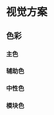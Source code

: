 # 视觉方案

## 色彩

### 主色

<u-grid-layout>
    <u-grid-layout-row :repeat="6">
        <u-grid-layout-column>
            <u-color-scheme v-if="$docs.theme === 'dark'" name="$brand-primary" value="#4a89e8"></u-color-scheme>
            <u-color-scheme v-else-if="$docs.theme === 'seagreen'" name="$brand-primary" value="#2cb78e"></u-color-scheme>
            <u-color-scheme v-else name="$brand-primary" value="#67aaf5"></u-color-scheme>
        </u-grid-layout-column>
    </u-grid-layout-row>
</u-grid-layout>

### 辅助色

<u-grid-layout>
    <u-grid-layout-row :repeat="6">
        <u-grid-layout-column><u-color-scheme name="$brand-secondary" value="#e1e8ed"></u-color-scheme></u-grid-layout-column>
        <u-grid-layout-column><u-color-scheme name="$brand-success" value="#3ad0af"></u-color-scheme></u-grid-layout-column>
        <u-grid-layout-column><u-color-scheme name="$brand-warning" value="#ffa136"></u-color-scheme></u-grid-layout-column>
        <u-grid-layout-column><u-color-scheme name="$brand-error" value="#ff8a7a"></u-color-scheme></u-grid-layout-column>
        <u-grid-layout-column><u-color-scheme name="$brand-disabled" value="#cddae9"></u-color-scheme></u-grid-layout-column>
        <u-grid-layout-column><u-color-scheme name="$brand-disabled-light" value="#e7eaef"></u-color-scheme></u-grid-layout-column>
    </u-grid-layout-row>
</u-grid-layout>

### 中性色

<u-grid-layout>
    <u-grid-layout-row :repeat="6">
        <u-grid-layout-column><u-color-scheme name="$background-color-light" value="#f7f8fc"></u-color-scheme></u-grid-layout-column>
        <u-grid-layout-column><u-color-scheme name="$background-color-base" value="#f2f3f8"></u-color-scheme></u-grid-layout-column>
        <u-grid-layout-column><u-color-scheme name="$background-color-dark" value="#ebedf5"></u-color-scheme></u-grid-layout-column>
        <u-grid-layout-column><u-color-scheme name="$color-base" value="#565b61"></u-color-scheme></u-grid-layout-column>
        <u-grid-layout-column><u-color-scheme name="$border-color-base" value="#dfe4ec"></u-color-scheme></u-grid-layout-column>
    </u-grid-layout-row>
</u-grid-layout>

### 模块色

<u-grid-layout>
    <u-grid-layout-row :repeat="6">
        <u-grid-layout-column><u-color-scheme name="$product-ncv" value="#67aaf5"></u-color-scheme></u-grid-layout-column>
        <u-grid-layout-column><u-color-scheme name="$product-ncv-light" value="#5a95d7"></u-color-scheme></u-grid-layout-column>
        <u-grid-layout-column><u-color-scheme name="$product-nlb" value="#67c5f5"></u-color-scheme></u-grid-layout-column>
        <u-grid-layout-column><u-color-scheme name="$product-nlb-light" value="#5cb1db"></u-color-scheme></u-grid-layout-column>
        <u-grid-layout-column><u-color-scheme name="$product-nse" value="#87cee8"></u-color-scheme></u-grid-layout-column>
        <u-grid-layout-column><u-color-scheme name="$product-nse-light" value="#77b5cc"></u-color-scheme></u-grid-layout-column>
        <u-grid-layout-column><u-color-scheme name="$product-nce" value="#86bbe7"></u-color-scheme></u-grid-layout-column>
        <u-grid-layout-column><u-color-scheme name="$product-nce-light" value="#76a4cb"></u-color-scheme></u-grid-layout-column>
        <u-grid-layout-column><u-color-scheme name="$product-nms" value="#30c5db"></u-color-scheme></u-grid-layout-column>
        <u-grid-layout-column><u-color-scheme name="$product-nms-light" value="#1ba9bf"></u-color-scheme></u-grid-layout-column>
        <u-grid-layout-column><u-color-scheme name="$product-mongo" value="#96dce6"></u-color-scheme></u-grid-layout-column>
        <u-grid-layout-column><u-color-scheme name="$product-mongo-light" value="#84c1ca"></u-color-scheme></u-grid-layout-column>
        <u-grid-layout-column><u-color-scheme name="$product-rds" value="#94cd4e"></u-color-scheme></u-grid-layout-column>
        <u-grid-layout-column><u-color-scheme name="$product-rds-light" value="#81b344"></u-color-scheme></u-grid-layout-column>
        <u-grid-layout-column><u-color-scheme name="$product-nqs" value="#86d651"></u-color-scheme></u-grid-layout-column>
        <u-grid-layout-column><u-color-scheme name="$product-nqs-light" value="#78c049"></u-color-scheme></u-grid-layout-column>
        <u-grid-layout-column><u-color-scheme name="$product-cdn" value="#8ad199"></u-color-scheme></u-grid-layout-column>
        <u-grid-layout-column><u-color-scheme name="$product-cdn-light" value="#79b886"></u-color-scheme></u-grid-layout-column>
        <u-grid-layout-column><u-color-scheme name="$product-rep" value="#4ec9ab"></u-color-scheme></u-grid-layout-column>
        <u-grid-layout-column><u-color-scheme name="$product-rep-light" value="#45b095"></u-color-scheme></u-grid-layout-column>
        <u-grid-layout-column><u-color-scheme name="$product-net" value="#61dac6"></u-color-scheme></u-grid-layout-column>
        <u-grid-layout-column><u-color-scheme name="$product-net-light" value="#61dac6"></u-color-scheme></u-grid-layout-column>
        <u-grid-layout-column><u-color-scheme name="$product-snat" value="#c69cf6"></u-color-scheme></u-grid-layout-column>
        <u-grid-layout-column><u-color-scheme name="$product-snat-light" value="#b28cdd"></u-color-scheme></u-grid-layout-column>
        <u-grid-layout-column><u-color-scheme name="$product-ncr" value="#9e9cf6"></u-color-scheme></u-grid-layout-column>
        <u-grid-layout-column><u-color-scheme name="$product-ncr-light" value="#8c8adb"></u-color-scheme></u-grid-layout-column>
        <u-grid-layout-column><u-color-scheme name="$product-nos" value="#89aaf7"></u-color-scheme></u-grid-layout-column>
        <u-grid-layout-column><u-color-scheme name="$product-nos-light" value="#7b99de"></u-color-scheme></u-grid-layout-column>
    </u-grid-layout-row>
</u-grid-layout>
